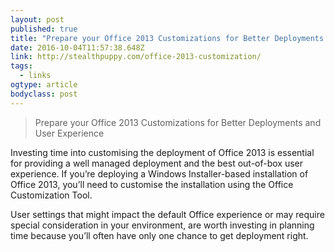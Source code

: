 ```yaml
---
layout: post 
published: true 
title: "Prepare your Office 2013 Customizations for Better Deployments and User Experience - Aaron Parker" 
date: 2016-10-04T11:57:38.648Z 
link: http://stealthpuppy.com/office-2013-customization/ 
tags:
  - links
ogtype: article 
bodyclass: post 
---
```


> Prepare your Office 2013 Customizations for Better Deployments and User Experience

Investing time into customising the deployment of Office 2013 is essential for providing a well managed deployment and the best out-of-box user experience. If you’re deploying a Windows Installer-based installation of Office 2013, you’ll need to customise the installation using the Office Customization Tool.

User settings that might impact the default Office experience or may require special consideration in your environment, are worth investing in planning time because you’ll often have only one chance to get deployment right.